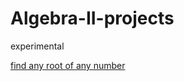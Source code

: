 # Algebra-II-projects 
experimental  

[find any root of any number][1]


[1]:https://Root.raphaelspoerri.repl.run
